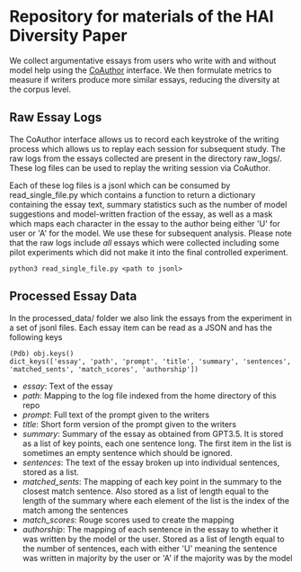# Repository for materials of the HAI Diversity Paper 

We collect argumentative essays from users who write with and without model help using the [CoAuthor](https://coauthor.stanford.edu/) interface. We then formulate metrics to measure if writers produce more similar essays, reducing the diversity at the corpus level. 

## Raw Essay Logs
The CoAuthor interface allows us to record each keystroke of the writing process which allows us to replay each session for subsequent study. The raw logs from the essays collected are present in the directory raw\_logs/. These log files can be used to replay the writing session via CoAuthor. <br/>

Each of these log files is a jsonl which can be consumed by read\_single\_file.py which contains a function to return a dictionary containing the essay text, summary statistics such as the number of model suggestions and model-written fraction of the essay, as well as a mask which maps each character in the essay to the author being either 'U' for user or 'A' for the model. We use these for subsequent analysis. Please note that the raw logs include _all_ essays which were collected including some pilot experiments which did not make it into the final controlled experiment.  

```
python3 read_single_file.py <path to jsonl>
``` 

## Processed Essay Data

In the processed\_data/ folder we also link the essays from the experiment in a set of jsonl files. Each essay item can be read as a JSON and has the following keys
```
(Pdb) obj.keys()
dict_keys(['essay', 'path', 'prompt', 'title', 'summary', 'sentences', 'matched_sents', 'match_scores', 'authorship'])
```

- *essay*: Text of the essay
- *path*: Mapping to the log file indexed from the home directory of this repo
- *prompt*: Full text of the prompt given to the writers
- *title*: Short form version of the prompt given to the writers
- *summary*: Summary of the essay as obtained from GPT3.5. It is stored as a list of key points, each one sentence long. The first item in the list is sometimes an empty sentence which should be ignored. 
- *sentences*: The text of the essay broken up into individual sentences, stored as a list.
- *matched_sents*: The mapping of each key point in the summary to the closest match sentence. Also stored as a list of length equal to the length of the summary where each element of the list is the index of the match among the sentences
- *match_scores*: Rouge scores used to create the mapping
- *authorship*: The mapping of each sentence in the essay to whether it was written by the model or the user. Stored as a list of length equal to the number of sentences, each with either 'U' meaning the sentence was written in majority by the user or 'A' if the majority was by the model

